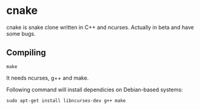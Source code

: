 # cnake

cnake is snake clone written in C++ and ncurses. Actually in beta and have some bugs.

## Compiling

`make`

It needs ncurses, g++ and make.

Following command will install dependicies on Debian-based systems:

`sudo apt-get install libncurses-dev g++ make`